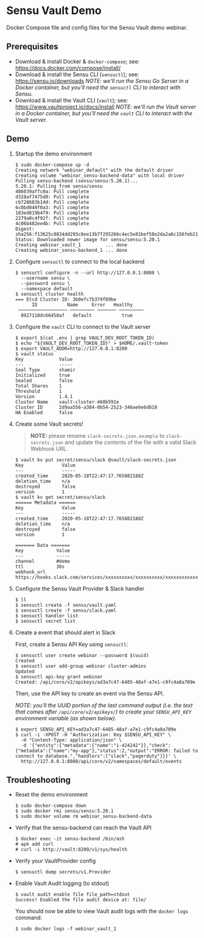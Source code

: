 
# Sensu Vault Demo 

Docker Compose file and config files for the Sensu Vault demo webinar.

## Prerequisites 

- Download & install Docker & `docker-compose`; see: https://docs.docker.com/compose/install/
- Download & install the Sensu CLI (`sensuctl`); see: https://sensu.io/downloads 
  _NOTE: we'll run the Sensu Go Server in a Docker container, but you'll need
  the `sensuctl` CLI to interact with Sensu._
- Download & install the Vault CLI (`vault`); see: https://www.vaultproject.io/docs/install 
  _NOTE: we'll run the Vault server in a Docker container, but you'll need the
  `vault` CLI to interact with the Vault server._

## Demo 

1. Startup the demo environment 

   ```
   $ sudo docker-compose up -d
   Creating network "webinar_default" with the default driver
   Creating volume "webinar_sensu-backend-data" with local driver
   Pulling sensu-backend (sensu/sensu:5.20.1)...
   5.20.1: Pulling from sensu/sensu
   486039affc0a: Pull complete
   d328af7475d0: Pull complete
   cb728683b14d: Pull complete
   6c0bd049f0a3: Pull complete
   183ed819b4f9: Pull complete
   2279a0c4f92f: Pull complete
   4c06b482ee4b: Pull complete
   Digest: sha256:f13625c8834dd293c8ee13b7f295266c4ec5e81bef58e2da2a6c156feb212c68
   Status: Downloaded newer image for sensu/sensu:5.20.1
   Creating webinar_vault_1         ... done
   Creating webinar_sensu-backend_1 ... done
   ```

2. Configure `sensuctl` to connect to the local backend

   ```   
   $ sensuctl configure -n --url http://127.0.0.1:8080 \
     --username sensu \
     --password sensu \
     --namespace default
   $ sensuctl cluster health
   === Etcd Cluster ID: 3b0efc7b379f89be
         ID           Name     Error   Healthy  
    ────────────────── ───────── ─────── ───────── 
     8927110dc66458af   default           true
   ```

3. Configure the `vault` CLI to connect to the Vault server

   ```
   $ export $(cat .env | grep VAULT_DEV_ROOT_TOKEN_ID)
   $ echo "${VAULT_DEV_ROOT_TOKEN_ID}" > $HOME/.vault-token
   $ export VAULT_ADDR=http://127.0.0.1:8200
   $ vault status
   Key             Value
   ---             -----
   Seal Type       shamir
   Initialized     true
   Sealed          false
   Total Shares    1
   Threshold       1
   Version         1.4.1
   Cluster Name    vault-cluster-468b591e
   Cluster ID      2d9aa556-a384-0b54-2523-346ae6e6d818
   HA Enabled      false
   ```

4. Create some Vault secrets!

   > **NOTE:** please rename `slack-secrets.json.example` to `slack-secrets.json` 
     and update the contents of the file with a valid Slack Webhook URL. 

   ```
   $ vault kv put secret/sensu/slack @vault/slack-secrets.json 
   Key              Value
   ---              -----
   created_time     2020-05-18T22:47:17.765882188Z
   deletion_time    n/a
   destroyed        false
   version          1
   $ vault kv get secret/sensu/slack 
   ====== Metadata ======
   Key              Value
   ---              -----
   created_time     2020-05-18T22:47:17.765882188Z
   deletion_time    n/a
   destroyed        false
   version          1
   
   ======= Data =======
   Key            Value
   ---            -----
   channel        #demo
   ttl            30s
   webhook_url    https://hooks.slack.com/services/xxxxxxxxxx/xxxxxxxxxx/xxxxxxxxxxxxxxxxxxxx
   ```

4. Configure the Sensu Vault Provider & Slack handler 

   ```
   $ ll
   $ sensuctl create -f sensu/vault.yaml
   $ sensuctl create -f sensu/slack.yaml 
   $ sensuctl handler list 
   $ sensuctl secret list 
   ```

5. Create a event that should alert in Slack 

   First, create a Sensu API Key using `sensuctl`:

   ```
   $ sensuctl user create webinar --password $(uuid)
   Created
   $ sensuctl user add-group webinar cluster-admins
   Updated
   $ sensuctl api-key grant webinar 
   Created: /api/core/v2/apikeys/ad3a7c47-6485-48af-a7e1-c9fc4a8a709e
   ```


   Then, use the API key to create an event via the Sensu API.

   _NOTE: you'll the UUID portion of the last command output (i.e. the text 
   that comes after `/api/core/v2/apikeys/`) to create your `SENSU_API_KEY` 
   environment variable (as shown below)._

   ```
   $ export SENSU_API_KEY=ad3a7c47-6485-48af-a7e1-c9fc4a8a709e
   $ curl -i -XPOST -H "Authorization: Key $SENSU_API_KEY" \
     -H "Content-Type: application/json" \
     -d '{"entity":{"metadata":{"name":"i-424242"}},"check":{"metadata":{"name":"my-app"},"status":2,"output":"ERROR: failed to connect to database.","handlers":["slack","pagerduty"]}}' \
     http://127.0.0.1:8080/api/core/v2/namespaces/default/events
   ```

## Troubleshooting 

- Reset the demo environment 

  ```
  $ sudo docker-compose down 
  $ sudo docker rmi sensu/sensu:5.20.1
  $ sudo docker volume rm webinar_sensu-backend-data
  ```

- Verify that the sensu-backend can reach the Vault API

  ```
  $ docker exec -it sensu-backend /bin/ash 
  # apk add curl 
  # curl -i http://vault:8200/v1/sys/health 
  ``` 

- Verify your VaultProvider config 

  ```
  $ sensuctl dump secrets/v1.Provider 
  ```

- Enable Vault Audit logging (to stdout)

  ```
  $ vault audit enable file file_path=stdout
  Success! Enabled the file audit device at: file/
  ``` 

  You should now be able to view Vault audit logs with the `docker logs`
  command: 
  
  ```
  $ sudo docker logs -f webinar_vault_1
  ```
